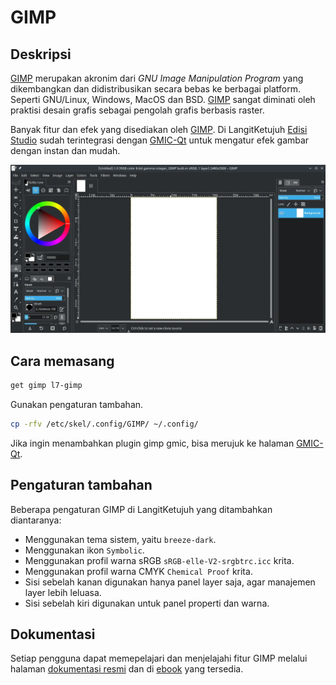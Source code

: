 # GIMP

## Deskripsi

[GIMP] merupakan akronim dari _GNU Image Manipulation Program_ yang dikembangkan dan didistribusikan secara bebas ke berbagai platform. Seperti GNU/Linux, Windows, MacOS dan BSD. [GIMP] sangat diminati oleh praktisi desain grafis sebagai pengolah grafis berbasis raster.

Banyak fitur dan efek yang disediakan oleh [GIMP]. Di LangitKetujuh [Edisi Studio] sudah terintegrasi dengan [GMIC-Qt] untuk mengatur efek gambar dengan instan dan mudah.

![GIMP LangitKetujuh OS](../../media/image/gimp-langitketujuh-id-2.webp)

## Cara memasang

```sh
get gimp l7-gimp
```

Gunakan pengaturan tambahan.

```sh
cp -rfv /etc/skel/.config/GIMP/ ~/.config/
```

Jika ingin menambahkan plugin gimp gmic, bisa merujuk ke halaman [GMIC-Qt].

## Pengaturan tambahan

Beberapa pengaturan GIMP di LangitKetujuh yang ditambahkan diantaranya:

- Menggunakan tema sistem, yaitu `breeze-dark`.
- Menggunakan ikon `Symbolic`.
- Menggunakan profil warna sRGB `sRGB-elle-V2-srgbtrc.icc` krita.
- Menggunakan profil warna CMYK `Chemical Proof` krita.
- Sisi sebelah kanan digunakan hanya panel layer saja, agar manajemen layer lebih leluasa.
- Sisi sebelah kiri digunakan untuk panel properti dan warna.

## Dokumentasi

Setiap pengguna dapat memepelajari dan menjelajahi fitur GIMP melalui halaman [dokumentasi resmi] dan di [ebook] yang tersedia.

[GIMP]:https://www.gimp.org/
[Edisi Studio]:../../perbandingan/edisi.md#studio
[GMIC-Qt]:gmic-qt.md
[dokumentasi resmi]:https://www.gimp.org/docs/
[ebook]:https://www.gimp.org/books/
